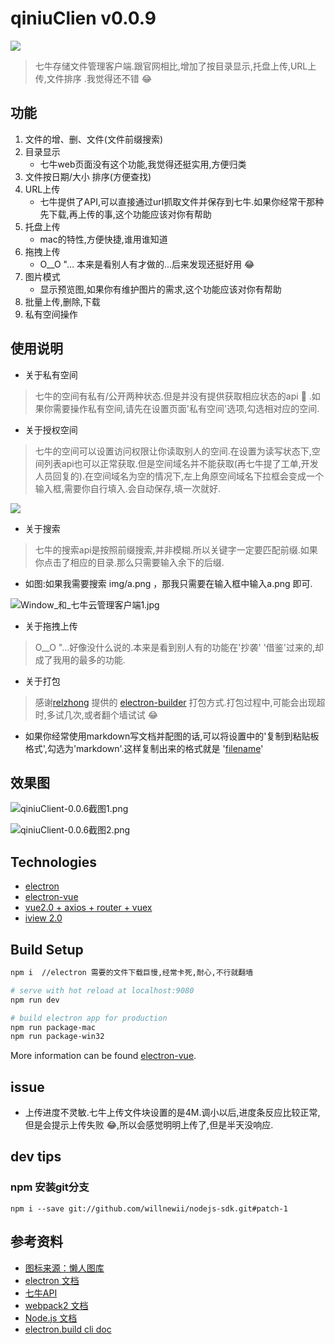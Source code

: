 # qiniuClien v0.0.9
![](http://ou62js7ck.bkt.clouddn.com/niu_128.png)
> 七牛存储文件管理客户端.跟官网相比,增加了按目录显示,托盘上传,URL上传,文件排序 .我觉得还不错 😂

## 功能
1. 文件的增、删、文件(文件前缀搜索)
2. 目录显示
    - 七牛web页面没有这个功能,我觉得还挺实用,方便归类
3. 文件按日期/大小 排序(方便查找)
3. URL上传
    - 七牛提供了API,可以直接通过url抓取文件并保存到七牛.如果你经常干那种先下载,再上传的事,这个功能应该对你有帮助
4. 托盘上传
    - mac的特性,方便快捷,谁用谁知道
5. 拖拽上传
    - O__O "… 本来是看别人有才做的...后来发现还挺好用 😂
6. 图片模式
    - 显示预览图,如果你有维护图片的需求,这个功能应该对你有帮助
7. 批量上传,删除,下载
8. 私有空间操作

## 使用说明
- 关于私有空间
> 七牛的空间有私有/公开两种状态.但是并没有提供获取相应状态的api 🤣 .如果你需要操作私有空间,请先在设置页面'私有空间'选项,勾选相对应的空间.

- 关于授权空间
> 七牛的空间可以设置访问权限让你读取别人的空间.在设置为读写状态下,空间列表api也可以正常获取.但是空间域名并不能获取(再七牛提了工单,开发人员回复的).在空间域名为空的情况下,左上角原空间域名下拉框会变成一个输入框,需要你自行填入.会自动保存,填一次就好.

![](http://obfmtiyt5.bkt.clouddn.com/img/Window_%E5%92%8C_%E4%B8%83%E7%89%9B%E4%BA%91%E7%AE%A1%E7%90%86%E5%AE%A2%E6%88%B7%E7%AB%AF.jpg)

- 关于搜索
> 七牛的搜索api是按照前缀搜索,并非模糊.所以关键字一定要匹配前缀.如果你点击了相应的目录.那么只需要输入余下的后缀.
 - 如图:如果我需要搜索  img/a.png  ，那我只需要在输入框中输入a.png 即可.

 ![Window_和_七牛云管理客户端1.jpg](http://obfmtiyt5.bkt.clouddn.com/img/Window_%E5%92%8C_%E4%B8%83%E7%89%9B%E4%BA%91%E7%AE%A1%E7%90%86%E5%AE%A2%E6%88%B7%E7%AB%AF1.jpg)

- 关于拖拽上传
> O__O "…好像没什么说的.本来是看到别人有的功能在'抄袭' '借鉴'过来的,却成了我用的最多的功能.

- 关于打包
> 感谢[relzhong](https://github.com/relzhong) 提供的 [electron-builder](https://github.com/electron-userland/electron-builder) 打包方式.打包过程中,可能会出现超时,多试几次,或者翻个墙试试 😂

- 如果你经常使用markdown写文档并配图的话,可以将设置中的'复制到粘贴板格式',勾选为'markdown'.这样复制出来的格式就是 '[filename](url)'

## 效果图
![qiniuClient-0.0.6截图1.png](http://obfmtiyt5.bkt.clouddn.com/img%2FqiniuClient-0.0.6%E6%88%AA%E5%9B%BE1.png)

![qiniuClient-0.0.6截图2.png](http://obfmtiyt5.bkt.clouddn.com/img%2FqiniuClient-0.0.6%E6%88%AA%E5%9B%BE2.png)


## Technologies
- [electron](https://github.com/electron/electron)
- [electron-vue](https://github.com/SimulatedGREG/electron-vue)
- [vue2.0 + axios + router + vuex](https://github.com/vuejs/vue)
- [iview 2.0](https://github.com/iview/iview)

## Build Setup

``` bash
npm i  //electron 需要的文件下载巨慢,经常卡死,耐心,不行就翻墙

# serve with hot reload at localhost:9080
npm run dev

# build electron app for production
npm run package-mac
npm run package-win32
```

More information can be found [electron-vue](https://simulatedgreg.gitbooks.io/electron-vue/content/docs/npm_scripts.html).

## issue
- 上传进度不灵敏.七牛上传文件块设置的是4M.调小以后,进度条反应比较正常,但是会提示上传失败 😂,所以会感觉明明上传了,但是半天没响应.

## dev tips
### npm 安装git分支
```shell
npm i --save git://github.com/willnewii/nodejs-sdk.git#patch-1
```

## 参考资料
- [图标来源：懒人图库](http://www.lanrentuku.com/vector/animal/lansexinxianniunaibiaoqian-shiliang.html)
- [electron 文档](https://github.com/electron/electron/tree/master/docs-translations/zh-CN)
- [七牛API](https://developer.qiniu.com/kodo/api/1731/api-overview)
- [webpack2 文档](https://doc.webpack-china.org)
- [Node.js 文档](http://nodejs.cn/api/)
- [electron.build cli doc](https://www.electron.build/cli)